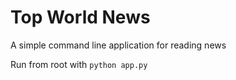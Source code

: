 # Top World News

A simple command line application for reading news

Run from root with `python app.py`
